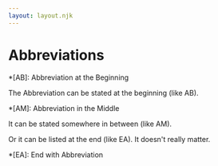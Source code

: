 ```yaml
---
layout: layout.njk
---
```

# Abbreviations

*[AB]: Abbreviation at the Beginning

The Abbreviation can be stated at the beginning (like AB).

*[AM]: Abbreviation in the Middle

It can be stated somewhere in between (like AM).

Or it can be listed at the end (like EA).
It doesn't really matter.

*[EA]: End with Abbreviation

